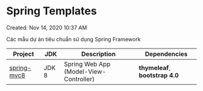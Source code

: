 # Spring Templates

Created: Nov 14, 2020 10:37 AM

Các mẫu dự án tiêu chuẩn sử dụng Spring Framework

| Project | JDK | Description | Dependencies |
| --- | --- | --- | --- |
| [spring-mvc8](https://github.com/vietvo90s/spring-templates/tree/main/mvc-java8) | JDK 8 | Spring Web App (Model-View-Controller) | **thymeleaf**, **bootstrap 4.0** |
